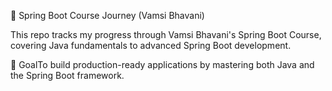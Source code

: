 🚀 Spring Boot Course Journey (Vamsi Bhavani)

This repo tracks my progress through Vamsi Bhavani's Spring Boot Course, covering Java fundamentals to advanced Spring Boot development.


🎯 GoalTo build production-ready applications by mastering both Java and the Spring Boot framework.
